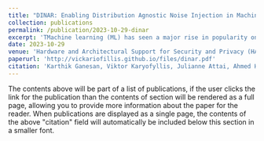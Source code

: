 ```yaml
---
title: "DINAR: Enabling Distribution Agnostic Noise Injection in Machine Learning Hardware"
collection: publications
permalink: /publication/2023-10-29-dinar
excerpt: 'TMachine learning (ML) has seen a major rise in popularity on edge devices in recent years, ranging from IoT devices to self-driving cars. Security in a critical consideration on these platforms. State-of-the-art security-centric ML algorithms (e.g., differentially private ML, adversarial robustness) require noise sampled from Laplace or Gaussian distributions. Edge accelerators lack CPUs [15, 25, 36, 50] to add such noise. Existing hardware approaches to generate noise on-the-fly incur high overheads and leak side-channel information that can undermine security [34, 47]. To remedy this, we propose DINAR,1 lightweight hardware that enables noise addition from arbitrary distributions. For differentially private ML, DINAR enables noise addition while incurring 23 × lower area and 40 × lower energy compared to producing noise directly on-chip.'
date: 2023-10-29
venue: 'Hardware and Architectural Support for Security and Privacy (HASP) 2023'
paperurl: 'http://vickariofillis.github.io/files/dinar.pdf'
citation: 'Karthik Ganesan, Viktor Karyofyllis, Julianne Attai, Ahmed Hamoda, and Natalie Enright Jerger. 2023. DINAR: Enabling Distribution Agnostic Noise Injection in Machine Learning Hardware. In Proceedings of the 12th International Workshop on Hardware and Architectural Support for Security and Privacy (HASP '23). Association for Computing Machinery, New York, NY, USA, 38–46. https://doi.org/10.1145/3623652.3623665'
---
```


The contents above will be part of a list of publications, if the user clicks the link for the publication than the contents of section will be rendered as a full page, allowing you to provide more information about the paper for the reader. When publications are displayed as a single page, the contents of the above "citation" field will automatically be included below this section in a smaller font.
